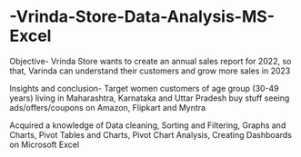 # -Vrinda-Store-Data-Analysis-MS-Excel

Objective- Vrinda Store wants to create an annual sales report for 2022, so that, Varinda can understand their customers and grow more sales in 2023

Insights and conclusion- Target women customers of age group (30-49 years) living in Maharashtra, Karnataka and Uttar Pradesh buy stuff seeing ads/offers/coupons on Amazon, Flipkart and Myntra

Acquired a knowledge of Data cleaning, Sorting and Filtering, Graphs and Charts, Pivot Tables and Charts, Pivot Chart Analysis, Creating Dashboards on Microsoft Excel
